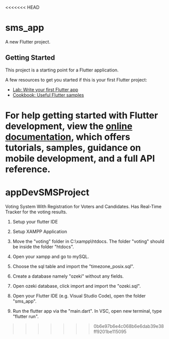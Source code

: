 <<<<<<< HEAD
# sms_app

A new Flutter project.

## Getting Started

This project is a starting point for a Flutter application.

A few resources to get you started if this is your first Flutter project:

- [Lab: Write your first Flutter app](https://docs.flutter.dev/get-started/codelab)
- [Cookbook: Useful Flutter samples](https://docs.flutter.dev/cookbook)

For help getting started with Flutter development, view the
[online documentation](https://docs.flutter.dev/), which offers tutorials,
samples, guidance on mobile development, and a full API reference.
=======
# appDevSMSProject
Voting System With Registration for Voters and Candidates. Has Real-Time Tracker for the voting results.

1. Setup your flutter IDE

2. Setup XAMPP Application

3. Move the "voting" folder in C:\xampp\htdocs. The folder "voting" should be inside the folder "htdocs".

4. Open your xampp and go to mySQL.

5. Choose the sql table and import the "timezone_posix.sql".

6. Create a database namely "ozeki" without any fields.

7. Open ozeki database, click import and import the "ozeki.sql".

8. Open your Flutter IDE (e.g. Visual Studio Code), open the folder "sms_app".

9. Run the flutter app via the "main.dart". In VSC, open new terminal, type "flutter run".
>>>>>>> 0b6e97b6e4c068b6e6dab39e38ff9201be115095
